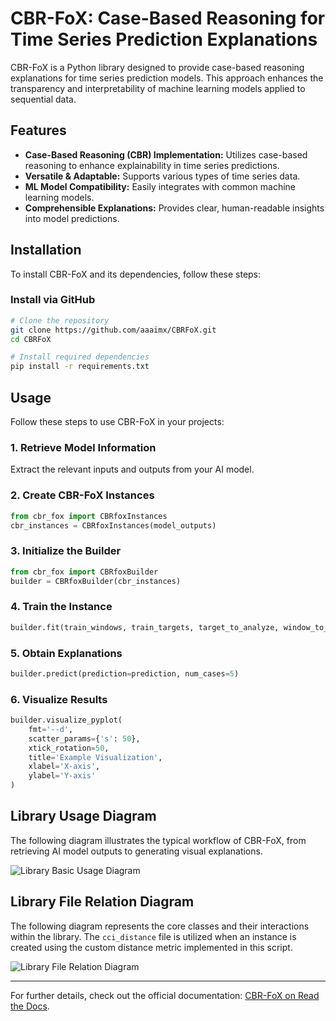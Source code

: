 ﻿# CBR-FoX: Case-Based Reasoning for Time Series Prediction Explanations

CBR-FoX is a Python library designed to provide case-based reasoning explanations for time series prediction models. This approach enhances the transparency and interpretability of machine learning models applied to sequential data.

## Features

- **Case-Based Reasoning (CBR) Implementation:** Utilizes case-based reasoning to enhance explainability in time series predictions.
- **Versatile & Adaptable:** Supports various types of time series data.
- **ML Model Compatibility:** Easily integrates with common machine learning models.
- **Comprehensible Explanations:** Provides clear, human-readable insights into model predictions.

## Installation

To install CBR-FoX and its dependencies, follow these steps:

### Install via GitHub
```bash
# Clone the repository
git clone https://github.com/aaaimx/CBRFoX.git
cd CBRFoX

# Install required dependencies
pip install -r requirements.txt
```

## Usage

Follow these steps to use CBR-FoX in your projects:

### 1. Retrieve Model Information
Extract the relevant inputs and outputs from your AI model.

### 2. Create CBR-FoX Instances
```python
from cbr_fox import CBRfoxInstances
cbr_instances = CBRfoxInstances(model_outputs)
```

### 3. Initialize the Builder
```python
from cbr_fox import CBRfoxBuilder
builder = CBRfoxBuilder(cbr_instances)
```

### 4. Train the Instance
```python
builder.fit(train_windows, train_targets, target_to_analyze, window_to_predict)
```

### 5. Obtain Explanations
```python
builder.predict(prediction=prediction, num_cases=5)
```

### 6. Visualize Results
```python
builder.visualize_pyplot(
    fmt='--d',
    scatter_params={'s': 50},
    xtick_rotation=50,
    title='Example Visualization',
    xlabel='X-axis',
    ylabel='Y-axis'
)
```

## Library Usage Diagram

The following diagram illustrates the typical workflow of CBR-FoX, from retrieving AI model outputs to generating visual explanations.

![Library Basic Usage Diagram](https://github.com/aaaimx/CBRFoX/blob/develop/library_basic_usage_diagram.svg)

## Library File Relation Diagram

The following diagram represents the core classes and their interactions within the library. The `cci_distance` file is utilized when an instance is created using the custom distance metric implemented in this script.

![Library File Relation Diagram](https://github.com/aaaimx/CBRFoX/blob/develop/file_relation_diagram.svg)

---
For further details, check out the official documentation: [CBR-FoX on Read the Docs](https://cbr-fox.readthedocs.io/en/latest/overview.html).



